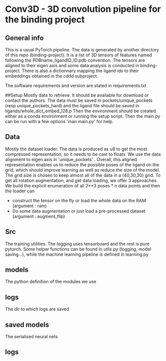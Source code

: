 # Conv3D - 3D convolution pipeline for the binding project

## General info
This is a usual PyTorch pipeline. The data is generated by another 
directory of this repo (binding-project). It is a list of 3D tensors
of features named following the PDBname_ligandID_ID.pdb convention.
The tensors are aligned to their eigen axis and some data analysis is conducted
in binding-project. 
There is also a dictionnary mapping the ligand ids to their embeddings
obtained in the cddd subproject.

The software requirements and version are stated in requirements.txt

##Setup
Mostly data to retrieve. It should be available for download or contact the authors.
The data must be saved in pockets/unique_pockets (resp unique_pockets_hard) and the
ligand file should be saved in ligands/whole_dict_embed_128.p
Then the environment should be created either as a conda environment or running the setup
script. Then the main.py can be run with a few options 'man main.py' for help.

## Data
Mostly the dataset loader. The data is produced as u8 to get the most 
compressed representation, so it needs to be cast to floats.
We use the data alignment to eigen axis in 'unique_pockets' . Overall, this aligned 
representation enables us to reduce the possible poses of the ligand 
on the grid, which should improve learning as well as reduce the size
of the model. The grid size is chosen to keep almost all of the data
in a (40,30,30) grid. To get all rotation augmentation, and get data loading, 
we offer 3 approaches. We build the explicit enumeration of all 2**3 poses * n 
data points and then the loader can 
- construct the tensor on the fly or load the whole data on the RAM (argument : ram)
- Do some data augmentation or just load a pre-processed dataset (argument : augment_flip)

## Src
The training utilities. The logging uses tensorboard and the rest is pure pytorch.
Some helper functions can be found in utils.py (logging, model saving...), while the
machine learning pipeline is defined in learning.py

## models
The python definition of the modules we use

## logs
The dir to which logs are saved

## saved models
The serialised neural nets


## logs